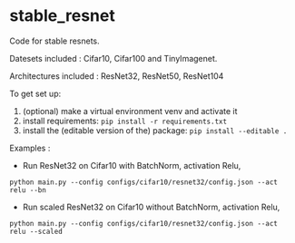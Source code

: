# stable_resnet
Code for stable resnets.

Datesets included : Cifar10, Cifar100 and TinyImagenet.

Architectures included : ResNet32, ResNet50, ResNet104

To get set up:

1) (optional) make a virtual environment venv and activate it
2) install requirements: ```pip install -r requirements.txt```
3) install the (editable version of the) package: ```pip install --editable .```

Examples :

- Run ResNet32 on Cifar10 with BatchNorm, activation Relu, 

```python main.py --config configs/cifar10/resnet32/config.json --act relu --bn```

- Run scaled ResNet32 on Cifar10 without BatchNorm, activation Relu,

```python main.py --config configs/cifar10/resnet32/config.json --act relu --scaled```
